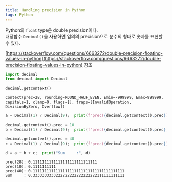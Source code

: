 ```yaml
---
title: Handling precision in Python
tags: Python
---
```


<!--more-->

Python의 `float` type은 double precision이다.   
내장함수 `Decimal()`을 사용하면 임의의 precision으로 분수의 형태로 숫자를 표현할 수 있다.  

[https://stackoverflow.com/questions/6663272/double-precision-floating-values-in-python](https://stackoverflow.com/questions/6663272/double-precision-floating-values-in-python) 참조

```python
import decimal
from decimal import Decimal

decimal.getcontext()
```

```
Context(prec=28, rounding=ROUND_HALF_EVEN, Emin=-999999, Emax=999999, capitals=1, clamp=0, flags=[], traps=[InvalidOperation, DivisionByZero, Overflow])
```


```python
a = Decimal(1) / Decimal(9);  print(f"prec({decimal.getcontext().prec}): {a}")

decimal.getcontext().prec = 10
b = Decimal(1) / Decimal(9);  print(f"prec({decimal.getcontext().prec}): {b}")

decimal.getcontext().prec = 40
c = Decimal(1) / Decimal(9);  print(f"prec({decimal.getcontext().prec}): {c}")

d = a + b + c;  print("Sum     :", d)
```

```
prec(28): 0.1111111111111111111111111111
prec(10): 0.1111111111
prec(40): 0.1111111111111111111111111111111111111111
Sum     : 0.3333333333222222222222222222111111111111
```